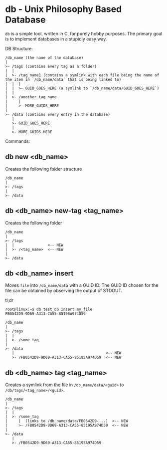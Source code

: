 # db - Unix Philosophy Based Database

`db` is a simple tool, written in C, for purely hobby purposes. The primary goal is to implement databases in a stupidly easy way.

DB Structure:
```
/db_name (the name of the database)
|
>- /tags (contains every tag as a folder)
|  |
|  >- /tag_name1 (contains a symlink with each file being the name of the item in `/db_name/data` that is being linked to)
|  |  |
|  |  >- GUID_GOES_HERE (a symlink to `/db_name/data/GUID_GOES_HERE`)
|  |
|  >- /another_tag_name
|     |
|     >- MORE_GUIDS_HERE
|
>- /data (contains every entry in the database)
   |
   >- GUID_GOES_HERE
   |
   >- MORE_GUIDS_HERE
```

Commands:
## db new <db_name>

Creates the following folder structure
```
/db_name
|
>- /tags
|
>- /data
```

## db <db_name> new-tag <tag_name>

Creates the following folder
```
/db_name
|
>- /tags
|  |               <-- NEW
|  >- /<tag_name>  <-- NEW
|
>- /data
```

## db <db_name> insert <file>

Moves `file` into `/db_name/data` with a GUID ID. The GUID ID chosen for the file can be obtained by observing the output of STDOUT.

tl;dr
```
root@linux:~$ db test_db insert my_file
FB0542D9-9D69-A313-CA55-85195A974D59
```

```
/db_name
|
>- /tags
|  |
|  >- /some_tag
|
>- /data
   |                                         <-- NEW
   >- /FB0542D9-9D69-A313-CA55-85195A974D59  <-- NEW
```

## db <db_name> tag <tag_name> <guid>

Creates a symlink from the file in `/db_name/data/<guid>` to `/db/tags/<tag_name>/<guid>`.

```
/db_name
|
>- /tags
|  |
|  >- /some_tag
|     |  (links to /db_name/data/FB0542D9-...)  <-- NEW
|     >- /FB0542D9-9D69-A313-CA55-85195A974D59  <-- NEW
|
>- /data
   |
   >- /FB0542D9-9D69-A313-CA55-85195A974D59
```